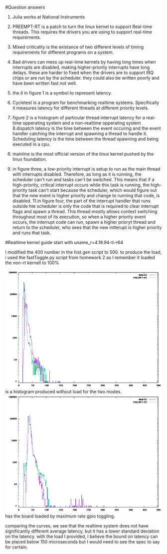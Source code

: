 #Question answers
1. Julia works at National Instruments
2. PREEMPT-RT is a patch to turn the linux kernel to support Real-time threads. This requires the drivers you are using to support real-time requirements.
3. Mixed criticality is the existance of two different levels of timing requirements for different programs on a system.
4. Bad drivers can mess up real-time kernels by having long times when interrupts are disabled, making higher-priority interrupts have long delays. these are harder to fixed when the drivers are to support IRQ chips or are run by the scheduler. they could also be written poorly and have been written fast not well.
5. the $\delta$ in figure 1 is a symbol to represent latency.
6. Cycletest is a program for benchmarking realtime systems. Specifically it measures latency for different threads at different priority levels.
7. figure 2 is a histogram of particular thread interrupt latency for a real-time opperating system and a non-realtime opperating system
8.dispatch latency is the time between the event occuring and the event handler catching the interrupt and spawning a thread to handle it. Scheduling latency is the time between the thread spawning and being executed in a cpu.

9. mainline is the  most official version of the linux kernel pushed by the linux foundation.
10. in figure three, a low-priority interrupt is setup to run as the main thread with interrupts disabled. Therefore, as long as it is running, the scheduler can't run and tasks can't be switched. This means that if a high-priority, critical interrupt occurs while this task is running, the high-priority task can't start because the scheduler, which would figure out that the new event is higher priority and change to running that code, is disabled.
11.in figure four, the part of the interrupt handler that runs outside hte scheduler is only the code that is required to clear interrupt flags and spawn a thread. This thread mostly allows context switching throughout most of its execution, so when a higher priority event occurs, the interrupt code can run, spawn a higher prioryt thread and return to the scheduler, who sees that the new intterupt is higher priority and runs that task.

#Realtime kernel guide
start with uname_r=4.19.94-ti-r64

I modified the 400 number in the hist.gen script to 500.
to produce the load, i used the fastToggle.py script from homework 2 as I remember it loaded the non-rt kernell to 100%

![](cyclictestNoLoad.png) is a histogram produced without load for the two modes.
![](cyclictestLoad.png) has the board loaded by maximum rate gpio toggling.

comparing the curves, we see that the realtime system does not have significantly different average latency, but it has a lower standard deviation on the latency. with the load I provided, I believe the bound on latency can be placed below 150 microseconds but I would need to see the spec to say for certain.

